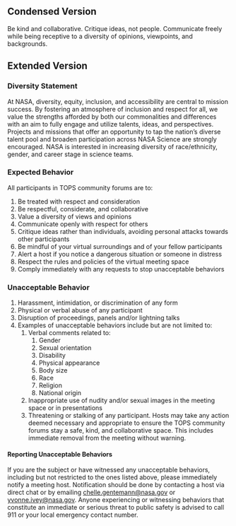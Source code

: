 ## Condensed Version

Be kind and collaborative. Critique ideas, not people. Communicate freely while being receptive to a diversity of opinions, viewpoints, and backgrounds.

## Extended Version

### Diversity Statement

At NASA, diversity, equity, inclusion, and accessibility are central to mission success. By fostering an atmosphere of inclusion and respect for all, we value the strengths afforded by both our commonalities and differences with an aim to fully engage and utilize talents, ideas, and perspectives. Projects and missions that offer an opportunity to tap the nation’s diverse talent pool and broaden participation across NASA Science are strongly encouraged. NASA is interested in increasing diversity of race/ethnicity, gender, and career stage in science teams.

### Expected Behavior

All participants in TOPS community forums are to:
1. Be treated with respect and consideration
2. Be respectful, considerate, and collaborative
3. Value a diversity of views and opinions
4. Communicate openly with respect for others
5. Critique ideas rather than individuals, avoiding personal attacks towards other participants
6. Be mindful of your virtual surroundings and of your fellow participants
7. Alert a host if you notice a dangerous situation or someone in distress
8. Respect the rules and policies of the virtual meeting space
9. Comply immediately with any requests to stop unacceptable behaviors

### Unacceptable Behavior

1. Harassment, intimidation, or discrimination of any form
2. Physical or verbal abuse of any participant
3. Disruption of proceedings, panels and/or lightning talks
4. Examples of unacceptable behaviors include but are not limited to:
    1.  Verbal comments related to:
        1.  Gender
        2.  Sexual orientation
        3.  Disability
        4.  Physical appearance
        5.  Body size
        6.  Race
        7.  Religion
        8.  National origin
    2.  Inappropriate use of nudity and/or sexual images in the meeting space or in presentations
    3.  Threatening or stalking of any participant.
Hosts may take any action deemed necessary and appropriate to ensure the TOPS community forums stay a safe, kind, and collaborative space. 
This includes immediate removal from the meeting 
without warning.

#### Reporting Unacceptable Behaviors
If you are the subject or have witnessed any unacceptable behaviors, including but not restricted to the ones listed above, please 
immediately notify a meeting host. Notification should be done by contacting a host via direct chat or by emailing <chelle.gentemann@nasa.gov> 
or <yvonne.ivey@nasa.gov>. Anyone experiencing or witnessing behaviors that constitute an immediate or serious threat to public safety is advised
to call 911 or your local emergency contact number.
